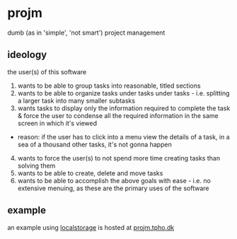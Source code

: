 # projm

dumb (as in 'simple', 'not smart') project management

## ideology

the user(s) of this software

1. wants to be able to group tasks into reasonable, titled sections
2. wants to be able to organize tasks under tasks under tasks - i.e. splitting a
   larger task into many smaller subtasks
3. wants tasks to display only the information required to complete the task &
   force the user to condense all the required information in the same screen in
   which it's viewed

- reason: if the user has to click into a menu view the details of a task, in a
  sea of a thousand other tasks, it's not gonna happen

4. wants to force the user(s) to not spend more time creating tasks than solving
   them
5. wants to be able to create, delete and move tasks
6. wants to be able to accomplish the above goals with ease - i.e. no extensive
   menuing, as these are the primary uses of the software

## example

an example using [localstorage](https://developer.mozilla.org/en-US/docs/Web/API/Storage) is hosted at [projm.tpho.dk](https://projm.tpho.dk/)
